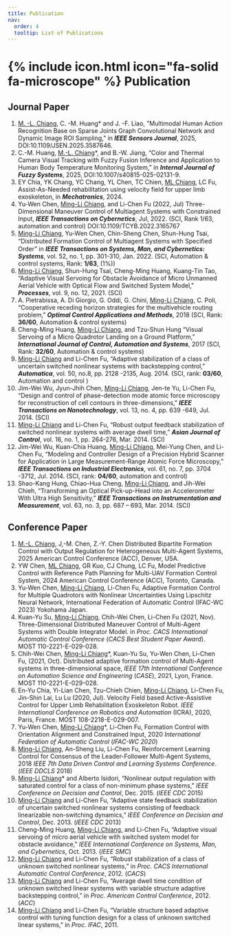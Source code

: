 ```yaml
---
title: Publication
nav:
  order: 4
  tooltip: List of Publications
---
```


# {% include icon.html icon="fa-solid fa-microscope" %} Publication

## Journal Paper
1.	<u>M. -L. Chiang</u>, C. -M. Huang* and J. -F. Liao, "Multimodal Human Action Recognition Base on Sparse Joints Graph Convolutional Network and Dynamic Image ROI Sampling," in ***IEEE Sensors Journal***, 2025,  DOI:10.1109/JSEN.2025.3587646.
2.	C.-M. Huang, <u>M.-L. Chiang</u>*, and B.-W. Jiang, “Color and Thermal Camera Visual Tracking with Fuzzy Fusion Inference and Application to Human Body Temperature Monitoring System,” in  ***Internal Journal of Fuzzy Systems***, 2025,  DOI:10.1007/s40815-025-02131-9.
3.	EY Chia, YK Chang, YC Chang, YL Chen, TC Chien, <u>ML Chiang</u>, LC Fu, Assist-As-Needed rehabilitation using velocity field for upper limb exoskeleton, in ***Mechatronics***, 2024.
4.	Yu-Wen Chen, <u>Ming-Li Chiang</u>, and Li-Chen Fu (2022, Jul) Three-Dimensional Maneuver Control of Multiagent Systems with Constrained Input, ***IEEE Transactions on Cybernetics***, Jul, 2022. (SCI, Rank 1/63, automation and control) DOI:10.1109/TCYB.2022.3165767
5.	<u>Ming-Li Chiang</u>, Yu-Wen Chen, Chin-Sheng Chen, Shun-Hung Tsai, “Distributed Formation Control of Multiagent Systems with Speciﬁed Order” in ***IEEE Transactions on Systems, Man, and Cybernetics: Systems***, vol. 52, no. 1, pp. 301-310, Jan. 2022. (SCI, Automation & control systems, Rank: **1/63**, (1%))
6.	 <u>Ming-Li Chiang</u>, Shun-Hung Tsai, Cheng-Ming Huang, Kuang-Tin Tao, “Adaptive Visual Servoing for Obstacle Avoidance of Micro Unmanned Aerial Vehicle with Optical Flow and Switched System Model,” ***Processes***, vol. 9, no. 12, 2021. (SCI)
7.	 A. Pietrabissa, A. Di Giorgio, G. Oddi, G. Chini, <u>Ming-Li Chiang</u>, C. Poli, “Cooperative receding horizon strategies for the multivehicle routing problem,” ***Optimal Control Applications and Methods***, 2018 (SCI, Rank: **36/60**, Automation & control systems)
8.	 Cheng-Ming Huang, <u>Ming-Li Chiang</u>, and Tzu-Shun Hung “Visual Servoing of a Micro Quadrotor Landing on a Ground Platform,” ***International Journal of Control, Automation and Systems***, 2017 (SCI, Rank: **32/60**, Automation & control systems)
9.	 <u>Ming-Li Chiang</u> and Li-Chen Fu, “Adaptive stabilization of a class of uncertain switched nonlinear systems with backstepping control,” ***Automatica***, vol. 50, no.8, pp. 2128 -2135, Aug. 2014. (SCI, rank: **03/60**, Automation and control ) 
10.	 Jim-Wei Wu, Jyun-Jhih Chen, <u>Ming-Li Chiang</u>, Jen-te Yu, Li-Chen Fu, “Design and control of phase-detection mode atomic force microscopy for reconstruction of cell contours in three-dimensions,” ***IEEE Transactions on Nanotechnology***, vol. 13, no. 4, pp. 639 -649, Jul. 2014. (SCI)
11.	<u>Ming-Li Chiang</u> and Li-Chen Fu, “Robust output feedback stabilization of switched nonlinear systems with average dwell time,” ***Asian Journal of Control***, vol. 16, no. 1, pp. 264-276, Mar. 2014. (SCI)
12.	 Jim-Wei Wu, Kuan-Chia Huang, <u>Ming-Li Chiang</u>, Mei-Yung Chen, and Li-Chen Fu, “Modeling and Controller Design of a Precision Hybrid Scanner for Application in Large Measurement-Range Atomic Force Microscopy,” ***IEEE Transactions on Industrial Electronics***, vol. 61, no. 7, pp. 3704 -3712, Jul. 2014. (SCI, rank: **04/60**, automation and control)
13.	 Shao-Kang Hung, Chiao-Hua Cheng, <u>Ming-Li Chiang</u>, and Jih-Wei Chieh,  “Transforming an Optical Pick-up-Head into an Accelerometer With Ultra High Sensitivity,” ***IEEE Transactions on Instrumentation and Measurement***, vol. 63, no. 3, pp. 687 – 693, Mar. 2014. (SCI)
    
## Conference Paper
1.	<u>M.-L. Chiang</u>, J,-M. Chen, Z.-Y. Chen Distributed Bipartite Formation Control with Output Regulation for Heterogeneous Multi-Agent Systems, 2025 American Control Conference (ACC), Denver, USA.
2.	YW Chen, <u>ML Chiang</U>, GR Kuo, CJ Chung, LC Fu, Model Predictive Control with Reference Path Planning for Multi-UAV Formation Control System, 2024 American Control Conference (ACC), Toronto, Canada.
3.	Yu-Wen Chen, <u>Ming-Li Chiang</u>, Li-Chen Fu, Adaptive Formation Control for Multiple Quadrotors with Nonlinear Uncertainties Using Lipschitz Neural Network, International Federation of Automatic Control (IFAC-WC 2023) Yokohama Japan.
4.	Kuan-Yu Su, <u>Ming-Li Chiang</u>, Chih-Wei Chen, Li-Chen Fu (2021, Nov). Three-Dimensional Distributed Maneuver Control of Multi-Agent Systems with Double Integrator Model. in *Proc. CACS International Automatic Control Conference* (*CACS Best Student Paper Award*). MOST 110-2221-E-029-028. 
5.	Chih-Wei Chen, <u>Ming-Li Chiang</u>*, Kuan-Yu Su, Yu-Wen Chen, Li-Chen Fu, (2021, Oct). Distributed adaptive formation control of Multi-Agent systems in three-dimensional space, *IEEE 17th International Conference on Automation Science and Engineering* (*CASE*), 2021, Lyon, France. MOST 110-2221-E-029-028. 
6.	En-Yu Chia, Yi-Lian Chen, Tzu-Chieh Chien, <u>Ming-Li Chiang</u>, Li-Chen Fu, Jin-Shin Lai, Lu Lu (2020, Jul). Velocity Field based Active-Assistive Control for Upper Limb Rehabilitation Exoskeleton Robot. *IEEE International Conference on Robotics and Automation* (ICRA), 2020, Paris, France. MOST 108-2218-E-029-007.
7.	Yu-Wen Chen, <u>Ming-Li Chiang</u>*, Li-Chen Fu, Formation Control with Orientation Alignment and Constrained Input, 2020 *International Federation of Automatic Control* (*IFAC-WC 2020*)
8.	<u>Ming-Li Chiang</u>, An-Sheng Liu, Li-Chen Fu, Reinforcement Learning Control for Consensus of the Leader-Follower Multi-Agent Systems, 2018 *IEEE 7th Data Driven Control and Learning Systems Conference*. (*IEEE DDCLS* 2018)
9.	<u>Ming-Li Chiang</u>* and Alberto Isidori, “Nonlinear output regulation with saturated control for a class of non-minimum phase systems,” *IEEE Conference on Decision and Control*, Dec. 2015. (*IEEE CDC* 2015)
10.	<u>Ming-Li Chiang</u> and Li-Chen Fu, “Adaptive state feedback stabilization of uncertain switched nonlinear systems consisting of feedback linearizable non-switching dynamics,” *IEEE Conference on Decision and Control*, Dec. 2013. (*IEEE CDC* 2013)
11.	Cheng-Ming Huang, <u>Ming-Li Chiang</u>, and Li-Chen Fu, “Adaptive visual servoing of micro aerial vehicle with switched system model for obstacle avoidance,” *IEEE International Conference on Systems, Man, and Cybernetics*, Oct. 2013. (*IEEE SMC*)
12.	<u>Ming-Li Chiang</u> and Li-Chen Fu, “Robust stabilization of a class of unknown switched nonlinear systems,” in *Proc. CACS International Automatic Control Conference*, 2012. (*CACS*)
13.	<u>Ming-Li Chiang</u> and Li-Chen Fu, “Average dwell time condition of unknown switched linear systems with variable structure adaptive backstepping control,” in *Proc. American Control Conference*, 2012. (*ACC*)
14.	<u>Ming-Li Chiang</u> and Li-Chen Fu, “Variable structure based adaptive control with tuning function design for a class of unknown switched linear systems,” in *Proc. IFAC*, 2011.
